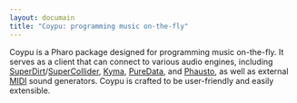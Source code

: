 ```yaml
---
layout: documain
title: "Coypu: programming music on-the-fly"
---
```

Coypu is a Pharo package designed for programming music on-the-fly. It serves as a client that can connect to various audio engines, including [SuperDirt](https://github.com/musikinformatik/SuperDirt)/[SuperCollider](https://supercollider.github.io/), [Kyma](https://kyma.symbolicsound.com/), 
[PureData](https://puredata.info/), and [Phausto](https://github.com/lucretiomsp/phausto), as well as external [MIDI](https://midi.org/) sound generators. Coypu is crafted to be user-friendly and easily extensible.
